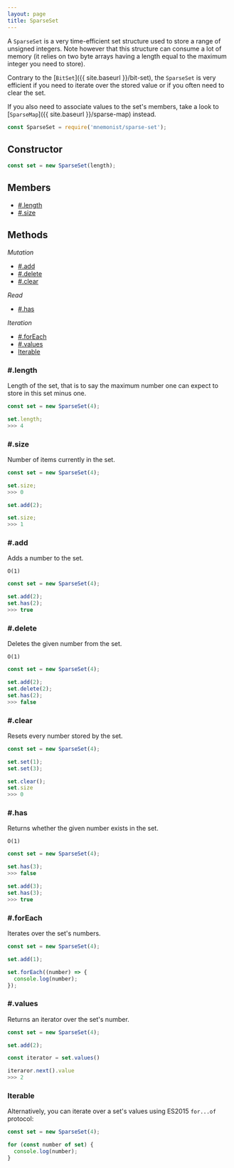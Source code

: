 ```yaml
---
layout: page
title: SparseSet
---
```


A `SparseSet` is a very time-efficient set structure used to store a range of unsigned integers. Note however that this structure can consume a lot of memory (it relies on two byte arrays having a length equal to the maximum integer you need to store).

Contrary to the [`BitSet`]({{ site.baseurl }}/bit-set), the `SparseSet` is very efficient if you need to iterate over the stored value or if you often need to clear the set.

If you also need to associate values to the set's members, take a look to [`SparseMap`]({{ site.baseurl }}/sparse-map) instead.

```js
const SparseSet = require('mnemonist/sparse-set');
```

## Constructor

```js
const set = new SparseSet(length);
```

## Members

* [#.length](#length)
* [#.size](#size)

## Methods

*Mutation*

* [#.add](#add)
* [#.delete](#delete)
* [#.clear](#clear)

*Read*

* [#.has](#has)

*Iteration*

* [#.forEach](#foreach)
* [#.values](#values)
* [Iterable](#iterable)

### #.length

Length of the set, that is to say the maximum number one can expect to store in this set minus one.

```js
const set = new SparseSet(4);

set.length;
>>> 4
```

### #.size

Number of items currently in the set.

```js
const set = new SparseSet(4);

set.size;
>>> 0

set.add(2);

set.size;
>>> 1
```

### #.add

Adds a number to the set.

`O(1)`

```js
const set = new SparseSet(4);

set.add(2);
set.has(2);
>>> true
```

### #.delete

Deletes the given number from the set.

`O(1)`

```js
const set = new SparseSet(4);

set.add(2);
set.delete(2);
set.has(2);
>>> false
```

### #.clear

Resets every number stored by the set.

```js
const set = new SparseSet(4);

set.set(1);
set.set(3);

set.clear();
set.size
>>> 0
```

### #.has

Returns whether the given number exists in the set.

`O(1)`

```js
const set = new SparseSet(4);

set.has(3);
>>> false

set.add(3);
set.has(3);
>>> true
```


### #.forEach

Iterates over the set's numbers.

```js
const set = new SparseSet(4);

set.add(1);

set.forEach((number) => {
  console.log(number);
});
```

### #.values

Returns an iterator over the set's number.

```js
const set = new SparseSet(4);

set.add(2);

const iterator = set.values()

iteraror.next().value
>>> 2
```

### Iterable

Alternatively, you can iterate over a set's values using ES2015 `for...of` protocol:

```js
const set = new SparseSet(4);

for (const number of set) {
  console.log(number);
}
```
